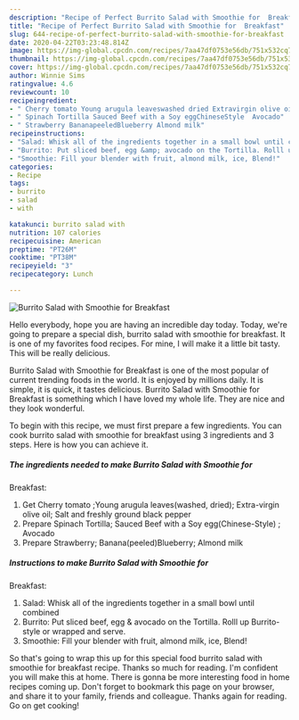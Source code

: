 ```yaml
---
description: "Recipe of Perfect Burrito Salad with Smoothie for  Breakfast"
title: "Recipe of Perfect Burrito Salad with Smoothie for  Breakfast"
slug: 644-recipe-of-perfect-burrito-salad-with-smoothie-for-breakfast
date: 2020-04-22T03:23:48.814Z
image: https://img-global.cpcdn.com/recipes/7aa47df0753e56db/751x532cq70/burrito-salad-with-smoothie-for-breakfast-recipe-main-photo.jpg
thumbnail: https://img-global.cpcdn.com/recipes/7aa47df0753e56db/751x532cq70/burrito-salad-with-smoothie-for-breakfast-recipe-main-photo.jpg
cover: https://img-global.cpcdn.com/recipes/7aa47df0753e56db/751x532cq70/burrito-salad-with-smoothie-for-breakfast-recipe-main-photo.jpg
author: Winnie Sims
ratingvalue: 4.6
reviewcount: 10
recipeingredient:
- " Cherry tomato Young arugula leaveswashed dried Extravirgin olive oil Salt and freshly ground black pepper"
- " Spinach Tortilla Sauced Beef with a Soy eggChineseStyle  Avocado"
- " Strawberry BananapeeledBlueberry Almond milk"
recipeinstructions:
- "Salad: Whisk all of the ingredients together in a small bowl until combined"
- "Burrito: Put sliced beef, egg &amp; avocado on the Tortilla. Rolll up Burrito-style or wrapped and serve."
- "Smoothie: Fill your blender with fruit, almond milk, ice, Blend!"
categories:
- Recipe
tags:
- burrito
- salad
- with

katakunci: burrito salad with 
nutrition: 107 calories
recipecuisine: American
preptime: "PT26M"
cooktime: "PT38M"
recipeyield: "3"
recipecategory: Lunch

---
```



![Burrito Salad with Smoothie for 
Breakfast](https://img-global.cpcdn.com/recipes/7aa47df0753e56db/751x532cq70/burrito-salad-with-smoothie-for-breakfast-recipe-main-photo.jpg)

Hello everybody, hope you are having an incredible day today. Today, we're going to prepare a special dish, burrito salad with smoothie for 
breakfast. It is one of my favorites food recipes. For mine, I will make it a little bit tasty. This will be really delicious.

Burrito Salad with Smoothie for 
Breakfast is one of the most popular of current trending foods in the world. It is enjoyed by millions daily. It is simple, it is quick, it tastes delicious. Burrito Salad with Smoothie for 
Breakfast is something which I have loved my whole life. They are nice and they look wonderful.




To begin with this recipe, we must first prepare a few ingredients. You can cook burrito salad with smoothie for 
breakfast using 3 ingredients and 3 steps. Here is how you can achieve it.

<!--inarticleads1-->

##### The ingredients needed to make Burrito Salad with Smoothie for 
Breakfast:

1. Get  Cherry tomato ;Young arugula leaves(washed, dried); Extra-virgin olive oil; Salt and freshly ground black pepper
1. Prepare  Spinach Tortilla; Sauced Beef with a Soy egg(Chinese-Style) ; Avocado
1. Prepare  Strawberry; Banana(peeled)Blueberry; Almond milk




<!--inarticleads2-->

##### Instructions to make Burrito Salad with Smoothie for 
Breakfast:

1. Salad: Whisk all of the ingredients together in a small bowl until combined
1. Burrito: Put sliced beef, egg &amp; avocado on the Tortilla. Rolll up Burrito-style or wrapped and serve.
1. Smoothie: Fill your blender with fruit, almond milk, ice, Blend!




So that's going to wrap this up for this special food burrito salad with smoothie for 
breakfast recipe. Thanks so much for reading. I'm confident you will make this at home. There is gonna be more interesting food in home recipes coming up. Don't forget to bookmark this page on your browser, and share it to your family, friends and colleague. Thanks again for reading. Go on get cooking!
